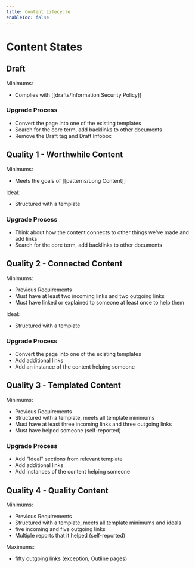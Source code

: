 ```yaml
---
title: Content Lifecycle
enableToc: false
---
```



# Content States

## Draft

Minimums:

- Complies with [[drafts/Information Security Policy]]

### Upgrade Process

- Convert the page into one of the existing templates
- Search for the core term, add backlinks to other documents
- Remove the Draft tag and Draft Infobox

## Quality 1 - Worthwhile Content

Minimums:

- Meets the goals of [[patterns/Long Content]]

Ideal:

- Structured with a template

### Upgrade Process

- Think about how the content connects to other things we've made and add links
- Search for the core term, add backlinks to other documents

## Quality 2 - Connected Content

Minimums:

- Previous Requirements
- Must have at least two incoming links and two outgoing links
- Must have linked or explained to someone at least once to help them

Ideal:

- Structured with a template

### Upgrade Process

- Convert the page into one of the existing templates
- Add additional links
- Add an instance of the content helping someone

## Quality 3 - Templated Content

Minimums:

- Previous Requirements
- Structured with a template, meets all template minimums
- Must have at least three incoming links and three outgoing links
- Must have helped someone (self-reported)

### Upgrade Process

- Add "Ideal" sections from relevant template
- Add additional links
- Add instances of the content helping someone

## Quality 4 - Quality Content

Minimums:

- Previous Requirements
- Structured with a template, meets all template minimums and ideals
- five incoming and five outgoing links
- Multiple reports that it helped (self-reported)

Maximums:

- fifty outgoing links (exception, Outline pages)
